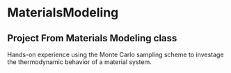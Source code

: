 # MaterialsModeling
## Project From Materials Modeling class

Hands-on experience using the Monte Carlo sampling scheme to investage the thermodynamic behavior of a material system.
